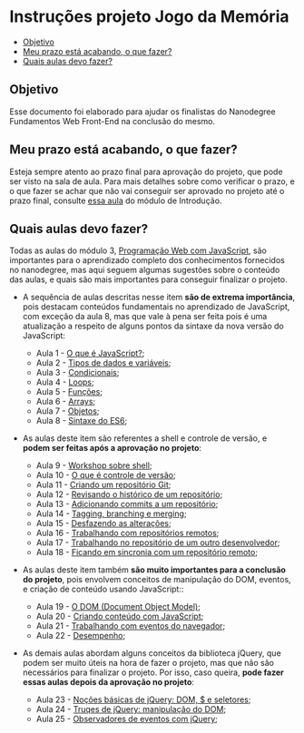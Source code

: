 # Instruções projeto Jogo da Memória
- [Objetivo](#objetivo)
- [Meu prazo está acabando, o que fazer?](#meu-prazo-está-acabando-o-que-fazer)
- [Quais aulas devo fazer?](#quais-aulas-devo-fazer)

## Objetivo
Esse documento foi elaborado para ajudar os finalistas do Nanodegree Fundamentos Web Front-End na conclusão do mesmo.

## Meu prazo está acabando, o que fazer?
Esteja sempre atento ao prazo final para aprovação do projeto, que pode ser visto na sala de aula. Para mais detalhes sobre como verificar o prazo, e o que fazer se achar que não vai conseguir ser aprovado no projeto até o prazo final, consulte [essa aula](https://classroom.udacity.com/nanodegrees/nd041/parts/bf3fc6a8-5a11-439f-b1ad-9f0c815f1b03/modules/1b69cb6e-4d0d-4e05-aaf5-73630548e260/lessons/c5a8ef16-e074-42fd-aa65-dcd87cb377f5/concepts/bf5d9ff7-2f4a-402e-a6af-678b47aafd63) do módulo de Introdução.

## Quais aulas devo fazer?
Todas as aulas do módulo 3, [Programação Web com JavaScript](https://classroom.udacity.com/nanodegrees/nd041/parts/3dfb3d08-1fea-4ee8-ba71-655c8a1f05ea), são importantes para o aprendizado completo dos conhecimentos fornecidos no nanodegree, mas aqui seguem algumas sugestões sobre o conteúdo das aulas, e quais são mais importantes para conseguir finalizar o projeto.
- A sequência de aulas descritas nesse item **são de extrema importância**, pois destacam conteúdos fundamentais no aprendizado de JavaScript, com exceção da aula 8, mas que vale à pena ser feita pois é uma atualização a respeito de alguns pontos da sintaxe da nova versão do JavaScript:

  - Aula 1 - [O que é JavaScript?](https://classroom.udacity.com/nanodegrees/nd041/parts/3dfb3d08-1fea-4ee8-ba71-655c8a1f05ea/modules/cd56eea9-99b5-40c8-8725-a66a651e1ff0/lessons/e98aae00-9563-4fca-b91c-a4e79ca79c27/concepts/921085c8-9e58-4c26-a729-f1406b49b504);
  - Aula 2 - [Tipos de dados e variáveis](https://classroom.udacity.com/nanodegrees/nd041/parts/3dfb3d08-1fea-4ee8-ba71-655c8a1f05ea/modules/cd56eea9-99b5-40c8-8725-a66a651e1ff0/lessons/74007e2e-2a0a-4de3-a8a6-5c2ec4275773/concepts/673e1be5-6c85-4397-8318-192d95d48761);
  - Aula 3 - [Condicionais](https://classroom.udacity.com/nanodegrees/nd041/parts/3dfb3d08-1fea-4ee8-ba71-655c8a1f05ea/modules/cd56eea9-99b5-40c8-8725-a66a651e1ff0/lessons/3ace947b-b5f6-40c1-bc11-3ec98fd1d936/concepts/b13df814-a7c7-4b65-ac3f-112c56ee7726);
  - Aula 4 - [Loops](https://classroom.udacity.com/nanodegrees/nd041/parts/3dfb3d08-1fea-4ee8-ba71-655c8a1f05ea/modules/cd56eea9-99b5-40c8-8725-a66a651e1ff0/lessons/1234cec0-179b-40b6-9435-f10263c7de33/concepts/5f8c5e63-b64d-4e00-b385-f8340e1f9da0);
  - Aula 5 - [Funções](https://classroom.udacity.com/nanodegrees/nd041/parts/3dfb3d08-1fea-4ee8-ba71-655c8a1f05ea/modules/cd56eea9-99b5-40c8-8725-a66a651e1ff0/lessons/a7c5b540-51a6-44dc-b2f2-515c9dd6ca4f/concepts/799e6f19-9105-4cb9-b4cc-ee86d11a14b4);
  - Aula 6 - [Arrays](https://classroom.udacity.com/nanodegrees/nd041/parts/3dfb3d08-1fea-4ee8-ba71-655c8a1f05ea/modules/cd56eea9-99b5-40c8-8725-a66a651e1ff0/lessons/378e7ff7-f7e5-4487-b5c4-fdf9b5c351d9/concepts/23f94405-123c-4132-adc4-bef0f5544663);
  - Aula 7 - [Objetos](https://classroom.udacity.com/nanodegrees/nd041/parts/3dfb3d08-1fea-4ee8-ba71-655c8a1f05ea/modules/cd56eea9-99b5-40c8-8725-a66a651e1ff0/lessons/634eb53a-2f3f-47a3-9447-598090024758/concepts/698b4dbb-fc8a-40c1-ab90-5902f5714099);
  - Aula 8 - [Sintaxe do ES6](https://classroom.udacity.com/nanodegrees/nd041/parts/3dfb3d08-1fea-4ee8-ba71-655c8a1f05ea/modules/4116dc31-6d06-4774-b082-d60ca0980d2b/lessons/42383e89-ac6a-491a-b7d0-198851287bbe/concepts/08a224ff-d7f5-4086-ab89-f74d3da09d08);

- As aulas deste item são referentes a shell e controle de versão, e **podem ser feitas após a aprovação no projeto**:

  - Aula 9 - [Workshop sobre shell](https://classroom.udacity.com/nanodegrees/nd041/parts/3dfb3d08-1fea-4ee8-ba71-655c8a1f05ea/modules/cbdbf249-3d40-4ffd-9cf6-38ed8940dbf2/lessons/1cc90ac3-c03a-43e6-8556-dcbd40dfd418/concepts/68acb17b-161c-42f8-9c1e-fc1460eca322);
  - Aula 10 - [O que é controle de versão](https://classroom.udacity.com/nanodegrees/nd041/parts/3dfb3d08-1fea-4ee8-ba71-655c8a1f05ea/modules/6b870a4f-94d1-4e8b-986c-0ace411d63e7/lessons/1b369991-f1ca-4d6a-ba8f-e8318d76322f/concepts/06b0775b-b703-45ca-9935-939487706728);
  - Aula 11 - [Criando um repositório Git](https://classroom.udacity.com/nanodegrees/nd041/parts/3dfb3d08-1fea-4ee8-ba71-655c8a1f05ea/modules/6b870a4f-94d1-4e8b-986c-0ace411d63e7/lessons/437a88fc-15f5-48b8-a6a5-0cf3347e6183/concepts/7f6f1abe-43b3-4af1-9ca0-a7414ff3120f);
  - Aula 12 - [Revisando o histórico de um repositório](https://classroom.udacity.com/nanodegrees/nd041/parts/3dfb3d08-1fea-4ee8-ba71-655c8a1f05ea/modules/6b870a4f-94d1-4e8b-986c-0ace411d63e7/lessons/280d5ccf-6440-4d27-97d1-d9f6118359bc/concepts/212f2bac-e7e2-4ca9-b93e-91a9e57926dd);
  - Aula 13 - [Adicionando commits a um repositório](https://classroom.udacity.com/nanodegrees/nd041/parts/3dfb3d08-1fea-4ee8-ba71-655c8a1f05ea/modules/6b870a4f-94d1-4e8b-986c-0ace411d63e7/lessons/5f584ce7-1b7b-4848-80c1-b559739ea363/concepts/c97e28fd-7fc6-435c-9953-4678b4728755);
  - Aula 14 - [Tagging, branching e merging](https://classroom.udacity.com/nanodegrees/nd041/parts/3dfb3d08-1fea-4ee8-ba71-655c8a1f05ea/modules/6b870a4f-94d1-4e8b-986c-0ace411d63e7/lessons/61776182-df3f-4767-9558-5d1591c1a709/concepts/886b5f73-40c8-4fd0-a800-cdc1d0cb5801);
  - Aula 15 - [Desfazendo as alterações](https://classroom.udacity.com/nanodegrees/nd041/parts/3dfb3d08-1fea-4ee8-ba71-655c8a1f05ea/modules/6b870a4f-94d1-4e8b-986c-0ace411d63e7/lessons/f02167ad-3ba7-40e0-a157-e5320a5b0dc8/concepts/50740c4a-054c-46da-910a-8d1344b18d33);
  - Aula 16 - [Trabalhando com repositórios remotos](https://classroom.udacity.com/nanodegrees/nd041/parts/3dfb3d08-1fea-4ee8-ba71-655c8a1f05ea/modules/6b870a4f-94d1-4e8b-986c-0ace411d63e7/lessons/edde9226-f71c-4a81-a858-4c83e4c7b664/concepts/1ad9f705-8b0e-403e-a903-4a757d8ede17);
  - Aula 17 - [Trabalhando no repositório de um outro desenvolvedor](https://classroom.udacity.com/nanodegrees/nd041/parts/3dfb3d08-1fea-4ee8-ba71-655c8a1f05ea/modules/6b870a4f-94d1-4e8b-986c-0ace411d63e7/lessons/5e203cba-a6a7-4f9f-8a72-65ea05b1f74b/concepts/f39041e9-6a05-45df-a3c8-a520304eb661);
  - Aula 18 - [Ficando em sincronia com um repositório remoto](https://classroom.udacity.com/nanodegrees/nd041/parts/3dfb3d08-1fea-4ee8-ba71-655c8a1f05ea/modules/6b870a4f-94d1-4e8b-986c-0ace411d63e7/lessons/e295524f-87b6-4981-af74-6b20231dc7c1/concepts/e7123304-aa7e-477a-8586-47acf84d3407);

- As aulas deste item também **são muito importantes para a conclusão do projeto**, pois envolvem conceitos de manipulação do DOM, eventos, e criação de conteúdo usando JavaScript::

  - Aula 19 - [O DOM (Document Object Model)](https://classroom.udacity.com/nanodegrees/nd041/parts/3dfb3d08-1fea-4ee8-ba71-655c8a1f05ea/modules/d201d874-5811-4916-954d-1baf78b096b1/lessons/74c2a096-61db-4302-9d65-6b7fa9b8c329/concepts/354d9102-8b45-4a89-91df-6f5ec9022dbd);
  - Aula 20 - [Criando conteúdo com JavaScript](https://classroom.udacity.com/nanodegrees/nd041/parts/3dfb3d08-1fea-4ee8-ba71-655c8a1f05ea/modules/d201d874-5811-4916-954d-1baf78b096b1/lessons/39d760cf-9593-420d-9a97-57bff31e29c1/concepts/24b00792-38d0-4d61-acc9-eb1422fcc284);
  - Aula 21 - [Trabalhando com eventos do navegador](https://classroom.udacity.com/nanodegrees/nd041/parts/3dfb3d08-1fea-4ee8-ba71-655c8a1f05ea/modules/d201d874-5811-4916-954d-1baf78b096b1/lessons/f270dbcf-eb43-4ce3-b7be-a74d26023496/concepts/f63b1837-b096-4707-b0f5-72bc6a93bfac);
  - Aula 22 - [Desempenho](https://classroom.udacity.com/nanodegrees/nd041/parts/3dfb3d08-1fea-4ee8-ba71-655c8a1f05ea/modules/d201d874-5811-4916-954d-1baf78b096b1/lessons/364ca3da-1eb9-4213-beb4-7791ac4e1ea4/concepts/6e242deb-7793-4c9a-9898-44144ee2c603);
- As demais aulas abordam alguns conceitos da biblioteca jQuery, que podem ser muito úteis na hora de fazer o projeto, mas que não são necessários para finalizar o projeto. Por isso, caso queira, **pode fazer essas aulas depois da aprovação no projeto**:
  - Aula 23 - [Noções básicas de jQuery: DOM, $ e seletores](https://classroom.udacity.com/nanodegrees/nd041/parts/3dfb3d08-1fea-4ee8-ba71-655c8a1f05ea/modules/296281861575461/lessons/3314378535/concepts/33166386820923);
  - Aula 24 - [Truqes de jQuery: manipulação do DOM](https://classroom.udacity.com/nanodegrees/nd041/parts/3dfb3d08-1fea-4ee8-ba71-655c8a1f05ea/modules/296281861575461/lessons/3311478538/concepts/33271685960923);
  - Aula 25 - [Observadores de eventos com jQuery](https://classroom.udacity.com/nanodegrees/nd041/parts/3dfb3d08-1fea-4ee8-ba71-655c8a1f05ea/modules/296281861575461/lessons/5103579406/concepts/50423085550923);
